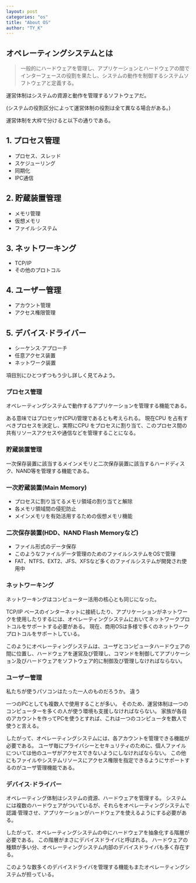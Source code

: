 ```yaml
---
layout: post
categories: "os"
title: "About OS"
author: "TY_K"
---
```


## オペレーティングシステムとは

> 一般的にハードウェアを管理し、アプリケーションとハードウェアの間でインターフェースの役割を果たし、システムの動作を制御するシステムソフトウェアと定義する。

運営体制はシステムの資源と動作を管理するソフトウェアだ。

(システムの役割区分によって運営体制の役割は全て異なる場合がある。)

運営体制を大枠で分けると以下の通りである。

## 1. プロセス管理

- プロセス、スレッド
- スケジューリング
- 同期化
- IPC通信

## 2. 貯蔵装置管理

- メモリ管理
- 仮想メモリ
- ファイル·システム

## 3. ネットワーキング

- TCP/IP
- その他のプロトコル

## 4. ユーザー管理

- アカウント管理
- アクセス権限管理

## 5. デバイス·ドライバー

- シーケンス·アプローチ
- 任意アクセス装置
- ネットワーク装置

項目別にひとつずつもう少し詳しく見てみよう。

### プロセス管理

オペレーティングシステムで動作するアプリケーションを管理する機能である。

ある意味ではプロセッサ(CPU)管理であるとも考えられる。 現在CPU を占有すべきプロセスを決定し、実際にCPU をプロセスに割り当て、このプロセス間の共有リソースアクセスや通信などを管理することになる。

### 貯蔵装置管理

一次保存装置に該当するメインメモリと二次保存装置に該当するハードディスク、NAND等を管理する機能である。

### 一次貯蔵装置(Main Memory)

* プロセスに割り当てるメモリ領域の割り当てと解除
* 各メモリ領域間の侵犯防止
* メインメモリを有効活用するための仮想メモリ機能

### 二次保存装置(HDD、NAND Flash Memoryなど)

* ファイル形式のデータ保存
* このようなファイルデータ管理のためのファイルシステムをOSで管理
* FAT、NTFS、EXT2、JFS、XFSなど多くのファイルシステムが開発され使用中

### ネットワーキング

ネットワーキングはコンピューター活用の核心とも同じになった。

TCP/IP ベースのインターネットに接続したり、アプリケーションがネットワークを使用したりするには、オペレーティングシステムにおいてネットワークプロトコルをサポートする必要がある。 現在、商用OSは多様で多くのネットワークプロトコルをサポートしている。

このようにオペレーティングシステムは、ユーザとコンピュータハードウェアの間に位置し、ハードウェアを運営及び管理し、コマンドを制御してアプリケーション及びハードウェアをソフトウェア的に制御及び管理しなければならない。

### ユーザー管理

私たちが使うパソコンはたった一人のものだろうか。 違う

一つのPCとしても複数人で使用することが多い。 そのため、運営体制は一つのコンピューターを多くの人が使う環境も支援しなければならない。 家族が各自のアカウントを作ってPCを使うとすれば、これは一つのコンピュータを数人で使うと言える。

したがって、オペレーティングシステムには、各アカウントを管理できる機能が必要である。 ユーザ毎にプライバシーとセキュリティのために、個人ファイルについては他のユーザがアクセスできないようにしなければならない。 この他にもファイルやシステムリソースにアクセス権限を指定できるようにサポートするのがユーザ管理機能である。

### デバイス·ドライバー

オペレーティング体制はシステムの資源、ハードウェアを管理する。 システムには複数のハードウェアがついているが、それらをオペレーティングシステムで認識·管理させ、アプリケーションがハードウェアを使えるようにする必要がある。

したがって、オペレーティングシステムの中にハードウェアを抽象化する階層が必要である。 この階層がまさにデバイスドライバと呼ばれる。 ハードウェアの種類が多い分、オペレーティングシステム内部のデバイスドライバも多く存在する。

このような数多くのデバイスドライバを管理する機能もまたオペレーティングシステムが担っている。